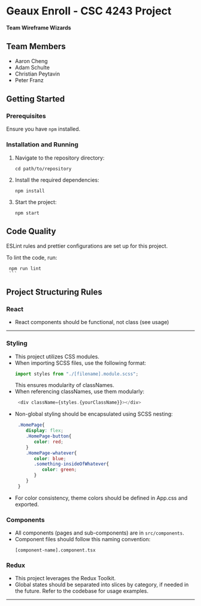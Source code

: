 # Geaux Enroll - CSC 4243 Project

**Team Wireframe Wizards**

## Team Members

- Aaron Cheng
- Adam Schulte
- Christian Peytavin
- Peter Franz

## Getting Started

### Prerequisites

Ensure you have `npm` installed.

### Installation and Running

1. Navigate to the repository directory:

   ```
   cd path/to/repository
   ```

2. Install the required dependencies:

   ```
   npm install
   ```

3. Start the project:
   ```
   npm start
   ```

## Code Quality

ESLint rules and prettier configurations are set up for this project.

To lint the code, run:

````
 npm run lint
 ```
````

## Project Structuring Rules

### React

- React components should be functional, not class (see usage)

---

### Styling

- This project utilizes CSS modules.
- When importing SCSS files, use the following format:
  ```typescript
  import styles from "./[filename].module.scss";
  ```
  This ensures modularity of classNames.
- When referencing classNames, use them modularly:
  ```typescript
   <div className={styles.{yourClassName}}></div>
  ```
- Non-global styling should be encapsulated using SCSS nesting:
  ```SCSS
   .HomePage{
      display: flex;
      .HomePage-button{
         color: red;
      }
      .HomePage-whatever{
         color: blue;
         .something-insideOfWhatever{
            color: green;
         }
      }
   }
  ```
- For color consistency, theme colors should be defined in App.css and exported.

### Components

- All components (pages and sub-components) are in `src/components`.
- Component files should follow this naming convention:
  ```
  [component-name].component.tsx
  ```

### Redux

- This project leverages the Redux Toolkit.
- Global states should be separated into slices by category, if needed in the future. Refer to the codebase for usage examples.

---
